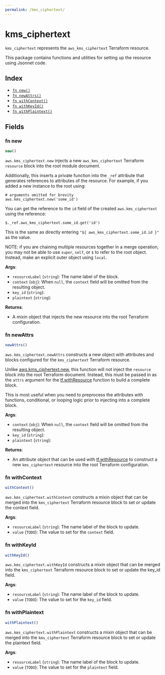 ```yaml
---
permalink: /kms_ciphertext/
---
```


# kms_ciphertext

`kms_ciphertext` represents the `aws_kms_ciphertext` Terraform resource.



This package contains functions and utilities for setting up the resource using Jsonnet code.


## Index

* [`fn new()`](#fn-new)
* [`fn newAttrs()`](#fn-newattrs)
* [`fn withContext()`](#fn-withcontext)
* [`fn withKeyId()`](#fn-withkeyid)
* [`fn withPlaintext()`](#fn-withplaintext)

## Fields

### fn new

```ts
new()
```


`aws.kms_ciphertext.new` injects a new `aws_kms_ciphertext` Terraform `resource`
block into the root module document.

Additionally, this inserts a private function into the `_ref` attribute that generates references to attributes of the
resource. For example, if you added a new instance to the root using:

    # arguments omitted for brevity
    aws.kms_ciphertext.new('some_id')

You can get the reference to the `id` field of the created `aws.kms_ciphertext` using the reference:

    $._ref.aws_kms_ciphertext.some_id.get('id')

This is the same as directly entering `"${ aws_kms_ciphertext.some_id.id }"` as the value.

NOTE: if you are chaining multiple resources together in a merge operation, you may not be able to use `super`, `self`,
or `$` to refer to the root object. Instead, make an explicit outer object using `local`.

**Args**:
  - `resourceLabel` (`string`): The name label of the block.
  - `context` (`obj`):  When `null`, the `context` field will be omitted from the resulting object.
  - `key_id` (`string`): 
  - `plaintext` (`string`): 

**Returns**:
- A mixin object that injects the new resource into the root Terraform configuration.


### fn newAttrs

```ts
newAttrs()
```


`aws.kms_ciphertext.newAttrs` constructs a new object with attributes and blocks configured for the `kms_ciphertext`
Terraform resource.

Unlike [aws.kms_ciphertext.new](#fn-kmsciphertextnew), this function will not inject the `resource`
block into the root Terraform document. Instead, this must be passed in as the `attrs` argument for the
[tf.withResource](https://github.com/tf-libsonnet/core/tree/main/docs#fn-withresource) function to build a complete block.

This is most useful when you need to preprocess the attributes with functions, conditional, or looping logic prior to
injecting into a complete block.

**Args**:
  - `context` (`obj`):  When `null`, the `context` field will be omitted from the resulting object.
  - `key_id` (`string`): 
  - `plaintext` (`string`): 

**Returns**:
  - An attribute object that can be used with [tf.withResource](https://github.com/tf-libsonnet/core/tree/main/docs#fn-withresource) to construct a new `kms_ciphertext` resource into the root Terraform configuration.


### fn withContext

```ts
withContext()
```

`aws.kms_ciphertext.withContext` constructs a mixin object that can be merged into the `kms_ciphertext`
Terraform resource block to set or update the context field.



**Args**:
  - `resourceLabel` (`string`): The name label of the block to update.
  - `value` (`TODO`): The value to set for the `context` field.


### fn withKeyId

```ts
withKeyId()
```

`aws.kms_ciphertext.withKeyId` constructs a mixin object that can be merged into the `kms_ciphertext`
Terraform resource block to set or update the key_id field.



**Args**:
  - `resourceLabel` (`string`): The name label of the block to update.
  - `value` (`TODO`): The value to set for the `key_id` field.


### fn withPlaintext

```ts
withPlaintext()
```

`aws.kms_ciphertext.withPlaintext` constructs a mixin object that can be merged into the `kms_ciphertext`
Terraform resource block to set or update the plaintext field.



**Args**:
  - `resourceLabel` (`string`): The name label of the block to update.
  - `value` (`TODO`): The value to set for the `plaintext` field.
